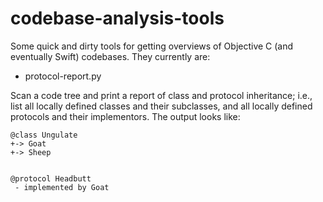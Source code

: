# codebase-analysis-tools

Some quick and dirty tools for getting overviews of Objective C (and eventually Swift) codebases. They currently are:


* protocol-report.py

Scan a code tree and print a report of class and protocol inheritance; i.e., list all locally defined classes and their subclasses, and all locally defined protocols and their implementors.  The output looks like:

```
@class Ungulate
+-> Goat
+-> Sheep


@protocol Headbutt
 - implemented by Goat
```
